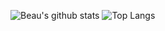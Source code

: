 ![Beau's github stats](https://github-readme-stats.vercel.app/api?username=beauwilliams&show_icons=true&theme=gruvbox)
![Top Langs](https://github-readme-stats.vercel.app/api/top-langs/?username=beauwilliams&langs_count=8&layout=compact&theme=gruvbox)
<!--![Top Languages Card](https://github-readme-stats.vercel.app/api/top-langs/?username=beauwilliams&theme=gruvbox)

<!--
**beauwilliams/beauwilliams** is a ✨ _special_ ✨ repository because its `README.md` (this file) appears on your GitHub profile.

Here are some ideas to get you started:

- 🔭 I’m currently working on ...
- 🌱 I’m currently learning ...
- 👯 I’m looking to collaborate on ...
- 🤔 I’m looking for help with ...
- 💬 Ask me about ...
- 📫 How to reach me: ...
- 😄 Pronouns: ...
- ⚡ Fun fact: ...
-->
